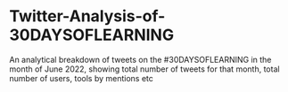 # Twitter-Analysis-of-30DAYSOFLEARNING

An analytical breakdown of tweets on the #30DAYSOFLEARNING in the month of June 2022, showing total number of tweets for that month, total number of users, tools by mentions etc
